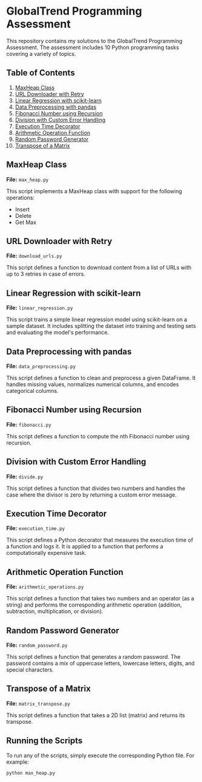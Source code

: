 # GlobalTrend Programming Assessment

This repository contains my solutions to the GlobalTrend Programming Assessment. The assessment includes 10 Python programming tasks covering a variety of topics.

## Table of Contents

1. [MaxHeap Class](#maxheap-class)
2. [URL Downloader with Retry](#url-downloader-with-retry)
3. [Linear Regression with scikit-learn](#linear-regression-with-scikit-learn)
4. [Data Preprocessing with pandas](#data-preprocessing-with-pandas)
5. [Fibonacci Number using Recursion](#fibonacci-number-using-recursion)
6. [Division with Custom Error Handling](#division-with-custom-error-handling)
7. [Execution Time Decorator](#execution-time-decorator)
8. [Arithmetic Operation Function](#arithmetic-operation-function)
9. [Random Password Generator](#random-password-generator)
10. [Transpose of a Matrix](#transpose-of-a-matrix)

## MaxHeap Class

**File:** `max_heap.py`

This script implements a MaxHeap class with support for the following operations:
- Insert
- Delete
- Get Max

## URL Downloader with Retry

**File:** `download_urls.py`

This script defines a function to download content from a list of URLs with up to 3 retries in case of errors.

## Linear Regression with scikit-learn

**File:** `linear_regression.py`

This script trains a simple linear regression model using scikit-learn on a sample dataset. It includes splitting the dataset into training and testing sets and evaluating the model's performance.

## Data Preprocessing with pandas

**File:** `data_preprocessing.py`

This script defines a function to clean and preprocess a given DataFrame. It handles missing values, normalizes numerical columns, and encodes categorical columns.

## Fibonacci Number using Recursion

**File:** `fibonacci.py`

This script defines a function to compute the nth Fibonacci number using recursion.

## Division with Custom Error Handling

**File:** `divide.py`

This script defines a function that divides two numbers and handles the case where the divisor is zero by returning a custom error message.

## Execution Time Decorator

**File:** `execution_time.py`

This script defines a Python decorator that measures the execution time of a function and logs it. It is applied to a function that performs a computationally expensive task.

## Arithmetic Operation Function

**File:** `arithmetic_operations.py`

This script defines a function that takes two numbers and an operator (as a string) and performs the corresponding arithmetic operation (addition, subtraction, multiplication, or division).

## Random Password Generator

**File:** `random_password.py`

This script defines a function that generates a random password. The password contains a mix of uppercase letters, lowercase letters, digits, and special characters.

## Transpose of a Matrix

**File:** `matrix_transpose.py`

This script defines a function that takes a 2D list (matrix) and returns its transpose.

## Running the Scripts

To run any of the scripts, simply execute the corresponding Python file. For example:

```sh
python max_heap.py
